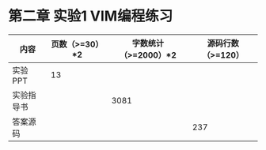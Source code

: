 # **第二章 实验1 VIM编程练习**

| 内容       | 页数（>=30）*2 | 字数统计（>=2000）*2 | 源码行数（>=120） |
| ---------- | -------------- | -------------------- | ----------------- |
| 实验PPT    | 13             |                      |                   |
| 实验指导书 |                | 3081                 |                   |
| 答案源码   |                |                      | 237               |

